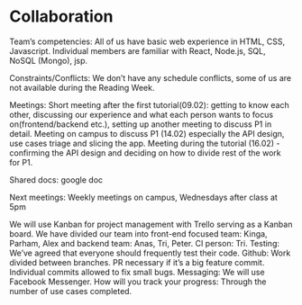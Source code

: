 ﻿# Collaboration



Team’s competencies: All of us have basic web experience in HTML, CSS, Javascript. Individual members are familiar with React, Node.js, SQL, NoSQL (Mongo), jsp. 

Constraints/Conflicts: We don’t have any schedule conflicts, some of us are not available during the Reading Week.

Meetings:
Short meeting after the first tutorial(09.02): getting to know each other, discussing our experience and what each person wants to focus on(frontend/backend etc.), setting up another meeting to discuss P1 in detail.
Meeting on campus to discuss P1 (14.02) especially the API design, use cases triage and slicing the app.
Meeting during the tutorial (16.02) - confirming the API design and deciding on how to divide rest of the work for P1.

Shared docs: google doc

Next meetings: Weekly meetings on campus, Wednesdays after class at 5pm 

We will use Kanban for project management with Trello serving as a Kanban board.
We have divided  our team into front-end focused team: Kinga, Parham, Alex and backend team: Anas, Tri, Peter. CI person: Tri. Testing: We’ve agreed that everyone should frequently test their code. 
Github: Work divided between branches. PR necessary if it’s a big feature commit. Individual commits allowed to fix small bugs.
Messaging: We will use Facebook Messenger. 
How will you track your progress:  Through the number of use cases completed.
